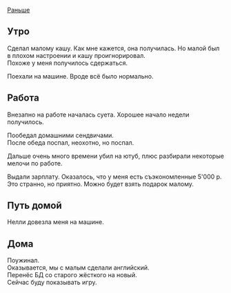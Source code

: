 [Раньше](2019.11.30.md)  
## Утро
Сделал малому кашу. Как мне кажется, она получилась. Но малой был в плохом настроении и кашу проигнорировал.  
Похоже у меня получилось сдержаться.

Поехали на машине. Вроде всё было нормально.
## Работа
Внезапно на работе началась суета. Хорошее начало недели получилось.

Пообедал домашними сендвичами.  
После обеда поспал, неохотно, но поспал.

Дальше очень много времени убил на ютуб, плюс разбирали некоторые мелочи по работе.

Выдали зарплату. Оказалось, что у меня есть съэкономленные 5'000 р. Это странно, но приятно. Можно будет взять подарок малому.
## Путь домой
Нелли довезла меня на машине.
## Дома
Поужинал.  
Оказывается, мы с малым сделали английский.  
Перенёс БД со старого жёсткого на новый.  
Сейчас буду показывать игру.